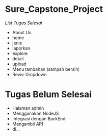 # Sure_Capstone_Project
*List Tugas Selesai*
- About Us
- home
- jenis
- laporkan
- explore
- detail
- upload
- Menu tambahan (sampah bersih)
- Revisi Dropdown

Tugas Belum Selesai
==
- Halaman admin
- Menggunakan NodeJS
- Integrasi dengan BackEnd
- Mengambil API
- dl...
